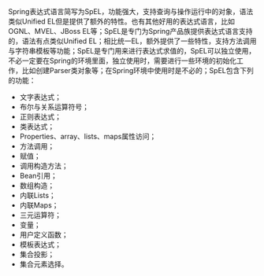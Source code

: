 Spring表达式语言简写为SpEL，功能强大，支持查询与操作运行中的对象，语法类似Unified EL但是提供了额外的特性。也有其他好用的表达式语言，比如OGNL、MVEL、JBoss EL等；SpEL是专门为Spring产品族提供表达式语言支持的，语法有点类似Unified EL；相比统一EL，额外提供了一些特性，支持方法调用与字符串模板等功能；SpEL是专门用来进行表达式求值的，SpEL可以独立使用，不必一定要在Spring的环境里面，独立使用时，需要进行一些环境的初始化工作，比如创建Parser类对象等；在Spring环境中使用时是不必的；SpEL包含下列的功能：
- 文字表达式；
- 布尔与关系运算符号；
- 正则表达式；
- 类表达式；
- Properties、array、lists、maps属性访问；
- 方法调用；
- 赋值；
- 调用构造方法；
- Bean引用；
- 数组构造；
- 内联Lists；
- 内联Maps；
- 三元运算符；
- 变量；
- 用户定义函数；
- 模板表达式；
- 集合投影；
- 集合元素选择。
